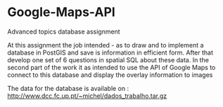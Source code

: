 # Google-Maps-API
 Advanced topics database assignment


At this assignment the  job intended - as to draw and to implement a database in PostGIS and save is information in efficient form.
After that develop one set of 6 questions in spatial SQL about these data.
In the second part of the work it as intended to use the API of Google Maps to connect to this database and display the overlay information to images

The data for the database is available on :
http://www.dcc.fc.up.pt/~michel/dados_trabalho.tar.gz


